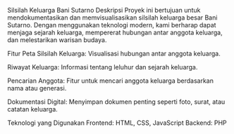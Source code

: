 Silsilah Keluarga Bani Sutarno
Deskripsi
Proyek ini bertujuan untuk mendokumentasikan dan memvisualisasikan silsilah keluarga besar Bani Sutarno. Dengan menggunakan teknologi modern, kami berharap dapat menjaga sejarah keluarga, mempererat hubungan antar anggota keluarga, dan melestarikan warisan budaya.

Fitur
Peta Silsilah Keluarga: Visualisasi hubungan antar anggota keluarga.

Riwayat Keluarga: Informasi tentang leluhur dan sejarah keluarga.

Pencarian Anggota: Fitur untuk mencari anggota keluarga berdasarkan nama atau generasi.

Dokumentasi Digital: Menyimpan dokumen penting seperti foto, surat, atau catatan keluarga.

Teknologi yang Digunakan
Frontend: HTML, CSS, JavaScript
Backend: PHP
